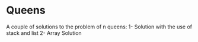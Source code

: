 # Queens
A couple of solutions to the problem of n queens:  1- Solution with the use of stack and list  2- Array Solution
